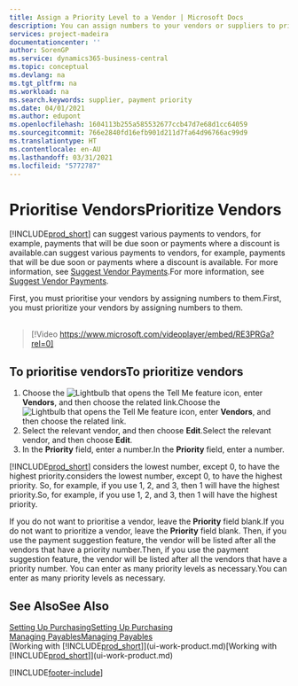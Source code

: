 ```yaml
---
title: Assign a Priority Level to a Vendor | Microsoft Docs
description: You can assign numbers to your vendors or suppliers to prioritise them and facilitate payment suggestions in Business Central.
services: project-madeira
documentationcenter: ''
author: SorenGP
ms.service: dynamics365-business-central
ms.topic: conceptual
ms.devlang: na
ms.tgt_pltfrm: na
ms.workload: na
ms.search.keywords: supplier, payment priority
ms.date: 04/01/2021
ms.author: edupont
ms.openlocfilehash: 1604113b255a585532677ccb47d7e68d1cc64059
ms.sourcegitcommit: 766e2840fd16efb901d211d7fa64d96766ac99d9
ms.translationtype: HT
ms.contentlocale: en-AU
ms.lasthandoff: 03/31/2021
ms.locfileid: "5772787"
---
```

# <a name="prioritize-vendors"></a><span data-ttu-id="29a10-103">Prioritise Vendors</span><span class="sxs-lookup"><span data-stu-id="29a10-103">Prioritize Vendors</span></span>
[!INCLUDE[prod_short](includes/prod_short.md)] <span data-ttu-id="29a10-104">can suggest various payments to vendors, for example, payments that will be due soon or payments where a discount is available.</span><span class="sxs-lookup"><span data-stu-id="29a10-104">can suggest various payments to vendors, for example, payments that will be due soon or payments where a discount is available.</span></span> <span data-ttu-id="29a10-105">For more information, see [Suggest Vendor Payments](payables-how-suggest-vendor-payments.md).</span><span class="sxs-lookup"><span data-stu-id="29a10-105">For more information, see [Suggest Vendor Payments](payables-how-suggest-vendor-payments.md).</span></span>

<span data-ttu-id="29a10-106">First, you must prioritise your vendors by assigning numbers to them.</span><span class="sxs-lookup"><span data-stu-id="29a10-106">First, you must prioritize your vendors by assigning numbers to them.</span></span>
<br><br>
> [!Video https://www.microsoft.com/videoplayer/embed/RE3PRGa?rel=0]

## <a name="to-prioritize-vendors"></a><span data-ttu-id="29a10-107">To prioritise vendors</span><span class="sxs-lookup"><span data-stu-id="29a10-107">To prioritize vendors</span></span>
1. <span data-ttu-id="29a10-108">Choose the ![Lightbulb that opens the Tell Me feature](media/ui-search/search_small.png "Tell me what you want to do") icon, enter **Vendors**, and then choose the related link.</span><span class="sxs-lookup"><span data-stu-id="29a10-108">Choose the ![Lightbulb that opens the Tell Me feature](media/ui-search/search_small.png "Tell me what you want to do") icon, enter **Vendors**, and then choose the related link.</span></span>
2. <span data-ttu-id="29a10-109">Select the relevant vendor, and then choose **Edit**.</span><span class="sxs-lookup"><span data-stu-id="29a10-109">Select the relevant vendor, and then choose **Edit**.</span></span>
3. <span data-ttu-id="29a10-110">In the **Priority** field, enter a number.</span><span class="sxs-lookup"><span data-stu-id="29a10-110">In the **Priority** field, enter a number.</span></span>

[!INCLUDE[prod_short](includes/prod_short.md)] <span data-ttu-id="29a10-111">considers the lowest number, except 0, to have the highest priority.</span><span class="sxs-lookup"><span data-stu-id="29a10-111">considers the lowest number, except 0, to have the highest priority.</span></span> <span data-ttu-id="29a10-112">So, for example, if you use 1, 2, and 3, then 1 will have the highest priority.</span><span class="sxs-lookup"><span data-stu-id="29a10-112">So, for example, if you use 1, 2, and 3, then 1 will have the highest priority.</span></span>

<span data-ttu-id="29a10-113">If you do not want to prioritise a vendor, leave the **Priority** field blank.</span><span class="sxs-lookup"><span data-stu-id="29a10-113">If you do not want to prioritize a vendor, leave the **Priority** field blank.</span></span> <span data-ttu-id="29a10-114">Then, if you use the payment suggestion feature, the vendor will be listed after all the vendors that have a priority number.</span><span class="sxs-lookup"><span data-stu-id="29a10-114">Then, if you use the payment suggestion feature, the vendor will be listed after all the vendors that have a priority number.</span></span> <span data-ttu-id="29a10-115">You can enter as many priority levels as necessary.</span><span class="sxs-lookup"><span data-stu-id="29a10-115">You can enter as many priority levels as necessary.</span></span>

## <a name="see-also"></a><span data-ttu-id="29a10-116">See Also</span><span class="sxs-lookup"><span data-stu-id="29a10-116">See Also</span></span>
[<span data-ttu-id="29a10-117">Setting Up Purchasing</span><span class="sxs-lookup"><span data-stu-id="29a10-117">Setting Up Purchasing</span></span>](purchasing-setup-purchasing.md)  
[<span data-ttu-id="29a10-118">Managing Payables</span><span class="sxs-lookup"><span data-stu-id="29a10-118">Managing Payables</span></span>](payables-manage-payables.md)  
<span data-ttu-id="29a10-119">[Working with [!INCLUDE[prod_short](includes/prod_short.md)]](ui-work-product.md)</span><span class="sxs-lookup"><span data-stu-id="29a10-119">[Working with [!INCLUDE[prod_short](includes/prod_short.md)]](ui-work-product.md)</span></span>


[!INCLUDE[footer-include](includes/footer-banner.md)]